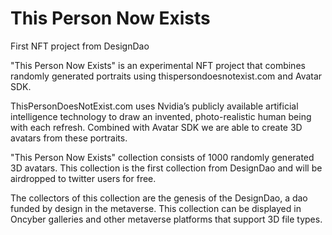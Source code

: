 # This Person Now Exists

First NFT project from DesignDao

"This Person Now Exists" is an experimental NFT project that combines randomly generated portraits using thispersondoesnotexist.com and Avatar SDK.

ThisPersonDoesNotExist.com uses Nvidia’s publicly available artificial intelligence technology to draw an invented, photo-realistic human being with each refresh. Combined with Avatar SDK we are able to create 3D avatars from these portraits.

"This Person Now Exists" collection consists of 1000 randomly generated 3D avatars. This collection is the first collection from DesignDao and will be airdropped to twitter users for free.

The collectors of this collection are the genesis of the DesignDao, a dao funded by design in the metaverse. This collection can be displayed in Oncyber galleries and other metaverse platforms that support 3D file types.
